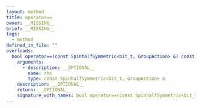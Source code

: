 ```yaml
---
layout: method
title: operator==
owner: __MISSING__
brief: __MISSING__
tags:
  - method
defined_in_file: ""
overloads:
  bool operator==(const SpinhalfSymmetric<bit_t, GroupAction> &) const:
    arguments:
      - description: __OPTIONAL__
        name: rhs
        type: const SpinhalfSymmetric<bit_t, GroupAction> &
    description: __OPTIONAL__
    return: __OPTIONAL__
    signature_with_names: bool operator==(const SpinhalfSymmetric<bit_t, GroupAction> & rhs) const
---
```

